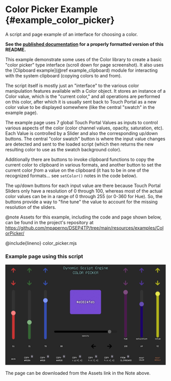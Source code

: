 # Color Picker Example {#example_color_picker}
A script and page example of an interface for choosing a color.

<div class="hide-on-site">

**See the [published documentation](https://dse.tpp.max.paperno.us/example_color_picker.html) for a properly formatted version of this README.**
</div>

This example demonstrate some uses of the Color library to create a basic "color picker" type interface (scroll down for page screenshot).
It also uses the [Clipboard example](@ref example_clipboard) module for interacting with the system clipboard (copying colors to and from).

The script itself is mostly just an "interface" to the various color manipulation features available with a Color object. It stores an instance
of a Color value, which is the "current color," and all operations are performed on this color, after which it is usually sent back to Touch Portal
as a new color value to be displayed somewhere (like the central "swatch" in the example page).

The example page uses 7 global Touch Portal Values as inputs to control various aspects of the color (color channel values, opacity, saturation, etc).
Each Value is controlled by a Slider and also the corresponding up/down buttons. The central "color swatch" button is where the input value changes are
detected and sent to the loaded script (which then returns the new resulting color to use as the swatch background color).

Additionally there are buttons to invoke clipboard functions to copy the current color to clipboard in various formats, and another button to
set the current color _from_ a value on the clipboard (it has to be in one of the recognized formats... see `setColor()` notes in the code below).

The up/down buttons for each input value are there because Touch Portal Sliders only have a resolution of 0 through 100, whereas most of the actual color values
can be in a range of 0 through 255 (or 0-360 for Hue).  So, the buttons provide a way to "fine tune" the value to account for the missing resolution of the sliders.

@note Assets for this example, including the code and page shown below, can be found in the project's repository at<br />
https://github.com/mpaperno/DSEP4TP/tree/main/resources/examples/ColorPicker/

@include{lineno} color_picker.mjs

### Example page using this script

<a href="example_color_picker_screenshot.jpg" target="image" title="Click for full version in new window.">
<img src="example_color_picker_screenshot.jpg" />
</a>

The page can be downloaded from the Assets link in the Note above.
